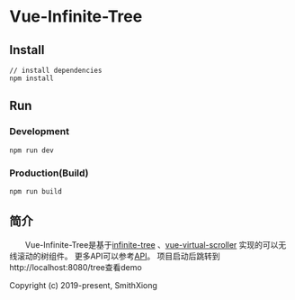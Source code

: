 # Vue-Infinite-Tree

## Install
```bush
// install dependencies
npm install
```
## Run
### Development
```bush
npm run dev
```
### Production(Build)
```bush
npm run build
```

## 简介
&emsp;&emsp;Vue-Infinite-Tree是基于[infinite-tree](https://github.com/cheton/infinite-tree) 、[vue-virtual-scroller](https://github.com/Akryum/vue-virtual-scroller) 实现的可以无线滚动的树组件。
更多API可以参考[API](https://github.com/cheton/infinite-tree#api-documentation)。
项目启动后跳转到http://localhost:8080/tree查看demo


Copyright (c) 2019-present, SmithXiong
